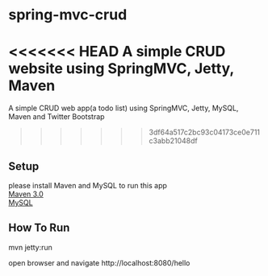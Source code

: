 spring-mvc-crud
===============

<<<<<<< HEAD
A simple CRUD website using SpringMVC, Jetty, Maven
=======
A simple CRUD web app(a todo list) using SpringMVC, Jetty, MySQL, Maven and Twitter Bootstrap
>>>>>>> 3df64a517c2bc93c04173ce0e711c3abb21048df

## Setup
please install Maven and MySQL to run this app  
[Maven 3.0](http://maven.apache.org/)  
[MySQL](http://www.mysql.com/)  

## How To Run
mvn jetty:run

open browser and navigate http://localhost:8080/hello

